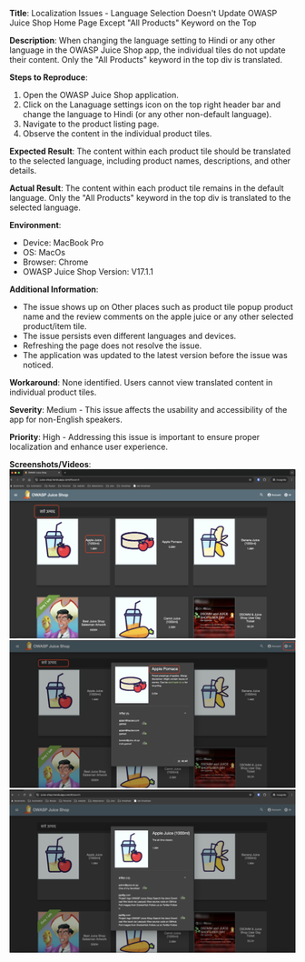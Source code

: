 **Title**: Localization Issues - Language Selection Doesn't Update OWASP Juice Shop Home Page Except "All Products" Keyword on the Top

**Description**: When changing the language setting to Hindi or any other language in the OWASP Juice Shop app, the individual tiles do not update their content. Only the "All Products" keyword in the top div is translated.

**Steps to Reproduce**:
1. Open the OWASP Juice Shop application.
2. Click on the Lanaguage settings icon on the top right header bar and change the language to Hindi (or any other non-default language).
3. Navigate to the product listing page.
4. Observe the content in the individual product tiles.

**Expected Result**: The content within each product tile should be translated to the selected language, including product names, descriptions, and other details.

**Actual Result**: The content within each product tile remains in the default language. Only the "All Products" keyword in the top div is translated to the selected language.

**Environment**:
- Device: MacBook Pro 
- OS: MacOs
- Browser: Chrome
- OWASP Juice Shop Version: V17.1.1

**Additional Information**:
- The issue shows up on Other places such as product tile popup product name and the review comments on the apple juice or any other selected product/item tile. 
- The issue persists even different languages and devices.
- Refreshing the page does not resolve the issue.
- The application was updated to the latest version before the issue was noticed.

**Workaround**: None identified. Users cannot view translated content in individual product tiles.

**Severity**: Medium - This issue affects the usability and accessibility of the app for non-English speakers.

**Priority**: High - Addressing this issue is important to ensure proper localization and enhance user experience.

**Screenshots/Videos**: 
![2.1.localization-issue](./images/2.1.localization-issue.png)
![2.2.localization-issue](./images/2.2.localization-issue.png)
![2.3.localization-issue](./images/2.3.localization-issue.png)